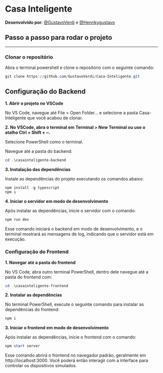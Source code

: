# Casa Inteligente

**Desenvolvido por**: [@GustavoVerdi](https://github.com/GustavoVerdi/) e [@Henrikygustavo](https://github.com/Henrikygustavo/)

## Passo a passo para rodar o projeto

---

### Clonar o repositório

Abra o terminal powershell e clone o repositório com o seguinte comando:

```powershell
git clone https://github.com/GustavoVerdi/Casa-Inteligente.git
```

## Configuração do Backend

**1. Abrir o projeto no VSCode**

No VS Code, navegue até File > Open Folder... e selecione a pasta Casa-Inteligente que você acabou de clonar.

**2. No VSCode, abra o terminal em Terminal > New Terminal ou use o atalho Ctrl + Shift + ~.**

Selecione PowerShell como o terminal.

Navegue até a pasta do backend:
```powershell
cd .\casainteligente-backend
```

**3. Instalação das dependências**

Instale as dependências do projeto executando os comandos abaixo:

```powershell
npm install -g typescript
npm i
```

**4. Iniciar o servidor em modo de desenvolvimento**

Após instalar as dependências, inicie o servidor com o comando:

```powershell
npm run dev
```

Esse comando iniciará o backend em modo de desenvolvimento, e o terminal mostrará as mensagens de log, indicando que o servidor está em execução.

### Configuração do Frontend

**1. Navegar até a pasta do frontend**

No VS Code, abra outro terminal PowerShell, dentro dele navegue até a pasta do frontend com:

```powershell
cd .\casainteligente-frontend
```

**2. Instalar as dependências**

No terminal PowerShell, execute o seguinte comando para instalar as dependências do frontend:

```powershell
npm i
```
**3. Iniciar o frontend em modo de desenvolvimento**

Após instalar as dependências, inicie o frontend com o comando:

```powershell
npm start server
```
Esse comando abrirá o frontend no navegador padrão, geralmente em http://localhost:3000. Você poderá então interagir com a interface para controlar os dispositivos simulados.

